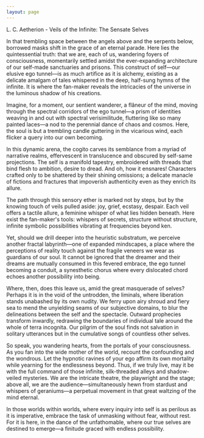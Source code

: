 ```yaml
---
layout: page
---
```

L. C. Aetherion - Veils of the Infinite: The Sensate Selves

In that trembling space between the angels above and the serpents below, borrowed masks shift in the grace of an eternal parade. Here lies the quintessential truth: that we are, each of us, wandering foyers of consciousness, momentarily settled amidst the ever-expanding architecture of our self-made sanctuaries and prisons. This construct of self—our elusive ego tunnel—is as much artifice as it is alchemy, existing as a delicate amalgam of tales whispered in the deep, half-sung hymns of the infinite. It is where the fan-maker reveals the intricacies of the universe in the luminous shadow of his creations.

Imagine, for a moment, our sentient wanderer, a flâneur of the mind, moving through the spectral corridors of the ego tunnel—a prism of identities weaving in and out with spectral verisimilitude, fluttering like so many painted laces—a nod to the perennial dance of chaos and cosmos. Here, the soul is but a trembling candle guttering in the vicarious wind, each flicker a query into our own becoming.

In this dynamic arena, the cogito carves its semblance from a myriad of narrative realms, effervescent in translucence and obscured by self-same projections. The self is a manifold tapestry, embroidered with threads that bind flesh to ambition, desire to dread. And oh, how it ensnares! Characters crafted only to be shattered by their shining omissions; a delicate manacle of fictions and fractures that impoverish authenticity even as they enrich its allure.

The path through this sensory ether is marked not by steps, but by the knowing touch of veils pulled aside: joy, grief, ecstasy, despair. Each veil offers a tactile allure, a feminine whisper of what lies hidden beneath. Here exist the fan-maker's tools: whispers of secrets, structure without structure, infinite symbolic possibilities vibrating at frequencies beyond ken.

Yet, should we drill deeper into the heuristic substratum, we perceive another fractal labyrinth—one of expanded mindscapes, a place where the perceptions of reality touch against the fragile veneers we wear as guardians of our soul. It cannot be ignored that the dreamer and their dreams are mutually consumed in this fevered embrace, the ego tunnel becoming a conduit, a synesthetic chorus where every dislocated chord echoes another possibility into being.

Where, then, does this leave us, amid the great masquerade of selves? Perhaps it is in the void of the untrodden, the liminals, where liberation stands unabashed by its own nudity. We ferry upon airy shroud and fiery sea to mend the unyielding seams of our subjective domains, to blur the delineations between the self and the spectacle. Outward prophecies transform inwardly, redrawing the boundaries of individual tale around the whole of terra incognita. Our pilgrim of the soul finds not salvation in solitary utterances but in the cumulative songs of countless other selves.

So speak, you wandering hearts, from the portals of your consciousness. As you fan into the wide mother of the world, recount the confounding and the wondrous. Let the hypnotic ravines of your ego affirm its own mortality while yearning for the endlessness beyond. Thus, if we truly live, may it be with the full command of those infinite, silk-threaded alleys and shadow-veiled mysteries. We are the intricate theatre, the playwright and the stage; above all, we are the audience—simultaneously hewn from stardust and whispers of geraniums—a perpetual movement in that great waltzing of the mind eternal.

In those worlds within worlds, where every inquiry into self is as perilous as it is imperative, embrace the task of unmasking without fear, without rest. For it is here, in the dance of the unfathomable, where our true selves are destined to emerge—a finitude graced with endless possibility.